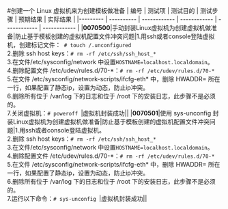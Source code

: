 #创建一个 Linux 虚拟机来为创建模板做准备
| 编号 | 测试项 | 测试目的 | 测试步骤 | 预期结果 | 实际结果 |
|--------- | ---------- | ------------ | ------------ | ------------ | ------------ |
|**0070500**|手动封装Linux虚拟机为创建虚拟机做准备|防止基于模板创建的虚拟机配置文件冲突问题|1.用ssh或者console登陆虚拟机，创建标记文件：` # touch /.unconfigured`<br/>2.删除 ssh host keys：`# rm -rf /etc/ssh/ssh_host_*`<br/>3.在文件/etc/sysconfig/network 中设置`HOSTNAME=localhost.localdomain`。<br/>4.删除配置文件 /etc/udev/rules.d/70-\*：`# rm -rf /etc/udev/rules.d/70-*`<br/>5.在文件 /etc/sysconfig/network-scripts/ifcfg-eth\* 中，删除 HWADDR= 所在一行，如果配置了静态ip，设置为动态，防止ip冲突。<br/>6.删除所有位于 /var/log 下的日志和位于 /root 下的安装日志，此步骤不是必须的。<br/>7.关闭虚拟机：`# poweroff `|虚拟机封装成功||
|**0070501**|使用 sys-unconfig 封装Linux虚拟机为创建虚拟机做准备|防止基于模板创建的虚拟机配置文件冲突问题|1.用ssh或者console登陆虚拟机。<br/>2.删除 ssh host keys：`# rm -rf /etc/ssh/ssh_host_*`<br/>3.在文件/etc/sysconfig/network 中设置`HOSTNAME=localhost.localdomain`。<br/>4.删除配置文件 /etc/udev/rules.d/70-\*：`# rm -rf /etc/udev/rules.d/70-*`<br/>5.在文件 /etc/sysconfig/network-scripts/ifcfg-eth\* 中，删除 HWADDR= 所在一行，如果配置了静态ip，设置为动态，防止ip冲突。<br/>6.删除所有位于 /var/log 下的日志和位于 /root 下的安装日志，此步骤不是必须的。<br/>7.运行以下命令：`# sys-unconfig `|虚拟机封装成功||
